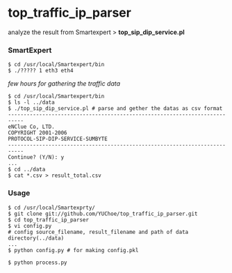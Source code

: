 top_traffic_ip_parser
=====================

analyze the result from Smartexpert > **top_sip_dip_service.pl**

### SmartExpert

```
$ cd /usr/local/Smartexpert/bin
$ ./????? 1 eth3 eth4
```

*few hours for gathering the traffic data*

```
$ cd /usr/local/Smartexpert/bin
$ ls -l ../data
$ ./top_sip_dip_service.pl # parse and gether the datas as csv format 
---------------------------------------------------------------------------
eNClue Co, LTD.                        
COPYRIGHT 2001-2006
PROTOCOL-SIP-DIP-SERVICE-SUMBYTE
---------------------------------------------------------------------------
Continue? (Y/N): y
...
$ cd ../data
$ cat *.csv > result_total.csv 
```

### Usage 

```
$ cd /usr/local/Smartexprty/
$ git clone git://github.com/YUChoe/top_traffic_ip_parser.git
$ cd top_traffic_ip_parser
$ vi config.py 
# config source_filename, result_filename and path of data directory(../data) 
...
$ python config.py # for making config.pkl
```
```
$ python process.py 
```
